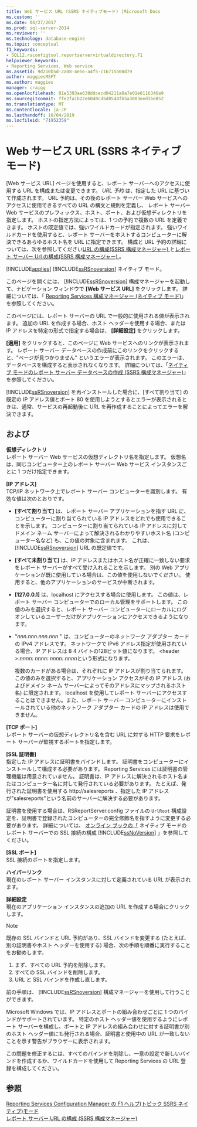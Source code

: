 ```yaml
---
title: Web サービス URL (SSRS ネイティブモード) |Microsoft Docs
ms.custom: ''
ms.date: 04/27/2017
ms.prod: sql-server-2014
ms.reviewer: ''
ms.technology: database-engine
ms.topic: conceptual
f1_keywords:
- SQL12.rsconfigtool.reportservervirtualdirectory.F1
helpviewer_keywords:
- Reporting Services, Web service
ms.assetid: 9d210b5d-2a08-4e56-a4f5-c16715b00d79
author: maggiesMSFT
ms.author: maggies
manager: craigg
ms.openlocfilehash: 01e5393ae638ddcecd04211a0a7e01e8116346a9
ms.sourcegitcommit: ffe2fa1b22e6040cdbd8544fb5a3083eed3be852
ms.translationtype: MT
ms.contentlocale: ja-JP
ms.lasthandoff: 10/04/2019
ms.locfileid: "71952359"
---
```

# <a name="web-service-url-ssrs-native-mode"></a>Web サービス URL (SSRS ネイティブ モード)
  [Web サービス URL] ページを使用すると、レポート サーバーへのアクセスに使用する URL を構成または変更できます。 *URL 予約* は、指定した URL に基づいて作成されます。 URL 予約は、その後のレポート サーバー Web サービスへのアクセスに使用できるすべての URL の構文と規則を定義し、 レポート サーバー Web サービスのプレフィックス、ホスト、ポート、および仮想ディレクトリを指定します。 ホストの指定方法によっては、1 つの予約で複数の URL を定義できます。 ホストの既定値では、強いワイルドカードが指定されます。 強いワイルドカードを使用すると、レポート サーバーをホストするコンピューターに解決できるあらゆるホスト名を URL に指定できます。 構成と URL 予約の詳細については、次を参照してください[URL の構成&#40;SSRS 構成マネージャー&#41; ](../../reporting-services/install-windows/configure-a-url-ssrs-configuration-manager.md)と[レポート サーバー Url の構成&#40;SSRS 構成マネージャー&#41; ](../../reporting-services/install-windows/configure-report-server-urls-ssrs-configuration-manager.md)。  
  
 [!INCLUDE[applies](../../includes/applies-md.md)] [!INCLUDE[ssRSnoversion](../../includes/ssrsnoversion-md.md)] ネイティブ モード。  
  
 このページを開くには、 [!INCLUDE[ssRSnoversion](../../includes/ssrsnoversion-md.md)] 構成マネージャーを起動して、ナビゲーション ウィンドウで **[Web サービス URL]** をクリックします。 詳細については、「 [Reporting Services 構成マネージャー &#40;ネイティブ モード&#41;](../../../2014/sql-server/install/reporting-services-configuration-manager-native-mode.md)」を参照してください。  
  
 このページには、レポート サーバーの URL で一般的に使用される値が表示されます。 追加の URL を作成する場合、ホスト ヘッダーを使用する場合、または IP アドレスを特定の形式で指定する場合は、 **[詳細設定]** をクリックします。  
  
 **[適用]** をクリックすると、このページに Web サービスへのリンクが表示されます。 レポート サーバー データベースの作成前にこのリンクをクリックすると、"ページが見つかりません" というエラーが表示されます。 このエラーは、データベースを構成すると表示されなくなります。 詳細については、「[ネイティブ モードのレポート サーバー データベースの作成 (SSRS 構成マネージャー)](../../reporting-services/install-windows/ssrs-report-server-create-a-native-mode-report-server-database.md)」を参照してください。  
  
 [!INCLUDE[ssRSnoversion](../../includes/ssrsnoversion-md.md)] を再インストールした場合に、[すべて割り当て] の既定の IP アドレス値とポート 80 を使用しようとするとエラーが表示されるときは、通常、サービスの再起動後に URL を再作成することによってエラーを解決できます。  
  
## <a name="options"></a>および  
 **仮想ディレクトリ**  
 レポート サーバー Web サービスの仮想ディレクトリ名を指定します。 仮想名は、同じコンピューター上のレポート サーバー Web サービス インスタンスごとに 1 つだけ指定できます。  
  
 **[IP アドレス]**  
 TCP/IP ネットワーク上でレポート サーバー コンピューターを識別します。 有効な値は次のとおりです。  
  
-   **[すべて割り当て]** は、レポート サーバー アプリケーションを指す URL に、コンピューターに割り当てられている IP アドレスをどれでも使用できることを示します。 コンピューターに割り当てられている IP アドレスに対してドメイン ネーム サーバーによって解決されるわかりやすいホスト名 (コンピューター名など) も、この値の対象に含まれます。 これは、 [!INCLUDE[ssRSnoversion](../../includes/ssrsnoversion-md.md)] URL の既定値です。  
  
-   **[すべて未割り当て]** は、IP アドレスまたはホスト名が正確に一致しない要求をレポート サーバーがすべて受け入れることを示します。 別の Web アプリケーションが既に使用している場合は、この値を使用しないでください。 使用すると、他のアプリケーションのサービスが中断されます。  
  
-   **[127.0.0.1]** は、localhost にアクセスする場合に使用します。 この値は、レポート サーバー コンピューターでのローカル管理をサポートします。 この値のみを選択すると、レポート サーバー コンピューターにローカルにログオンしているユーザーだけがアプリケーションにアクセスできるようになります。  
  
-   "*nnn.nnn.nnn.nnn* " は、コンピューターのネットワーク アダプター カードの IPv4 アドレスです。 ネットワークで IPv6 アドレス指定が使用されている場合、IP アドレスは 8 4 バイトの128ビット値になります。 \<header >:*nnnn: nnnn: nnnn: nnnn*という形式になります。  
  
     複数のカードがある場合は、それぞれに IP アドレスが割り当てられます。 この値のみを選択すると、アプリケーション アクセスがその IP アドレス (およびドメイン ネーム サーバーによってそのアドレスにマップされるホスト名) に限定されます。 localhost を使用してレポート サーバーにアクセスすることはできません。また、レポート サーバー コンピューターにインストールされている他のネットワーク アダプター カードの IP アドレスは使用できません。  
  
 **[TCP ポート]**  
 レポート サーバーの仮想ディレクトリ名を含む URL に対する HTTP 要求をレポート サーバーが監視するポートを指定します。  
  
 **[SSL 証明書]**  
 指定した IP アドレスに証明書をバインドします。 証明書をコンピューターにインストールして構成する必要があります。 Reporting Services には証明書の管理機能は用意されていません。 証明書は、IP アドレスに解決されるホスト名またはコンピューター名に対して発行されている必要があります。 たとえば、発行された証明書を使用する http://salesreports 、指定した IP アドレスが"salesreports"という名前のサーバーに解決する必要があります。  
  
 証明書を使用する場合は、RSReportServer.config ファイルの `UrlRoot` 構成設定を、証明書で登録されたコンピューターの完全修飾名を指すように変更する必要があります。 詳細については、 [オンライン ブックの「](../../reporting-services/security/configure-ssl-connections-on-a-native-mode-report-server.md) ネイティブ モードのレポート サーバーでの SSL 接続の構成 [!INCLUDE[ssNoVersion](../../includes/ssnoversion-md.md)] 」を参照してください。  
  
 **[SSL ポート]**  
 SSL 接続のポートを指定します。  
  
 **ハイパーリンク**  
 現在のレポート サーバー インスタンスに対して定義されている URL が表示されます。  
  
 **詳細設定**  
 現在のアプリケーション インスタンスの追加の URL を作成する場合にクリックします。  
  
> [!NOTE]
>  既存の SSL バインドと URL 予約があり、SSL バインドを変更する (たとえば、別の証明書やホスト ヘッダーを使用する) 場合、次の手順を順番に実行することをお勧めします。  
> 
>  1.  まず、すべての URL 予約を削除します。  
> 2.  すべての SSL バインドを削除します。  
> 3.  URL と SSL バインドを作成し直します。  
> 
>  前の手順は、 [!INCLUDE[ssRSnoversion](../../includes/ssrsnoversion-md.md)] 構成マネージャーを使用して行うことができます。  
> 
>  Microsoft Windows では、IP アドレスとポートの組み合わせごとに 1 つのバインドがサポートされています。 特定のホスト ヘッダー値を使用するようにレポート サーバーを構成し、ポートと IP アドレスの組み合わせに対する証明書が別のホスト ヘッダー値にも発行される場合、証明書と使用中の URL が一致しないことを示す警告がブラウザーに表示されます。  
> 
>  この問題を修正するには、すべてのバインドを削除し、一意の設定で新しいバインドを作成するか、ワイルドカードを使用して Reporting Services の URL 登録を構成してください。  
  
## <a name="see-also"></a>参照  
 [Reporting Services Configuration Manager の F1 ヘルプ&#40;トピック SSRS ネイティブ&#41;モード](../../../2014/sql-server/install/reporting-services-configuration-manager-f1-help-topics-ssrs-native-mode.md)   
 [レポート サーバー URL の構成 &#40;SSRS 構成マネージャー&#41;](../../reporting-services/install-windows/configure-report-server-urls-ssrs-configuration-manager.md)  
  
  
